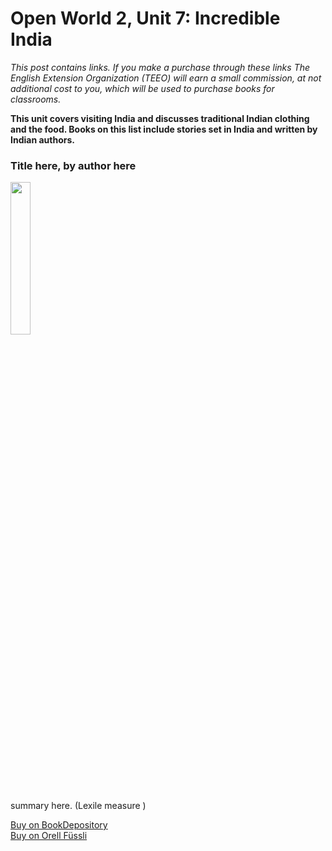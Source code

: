 
# Open World 2, Unit 7: Incredible India
*This post contains links. If you make a purchase through these links The English Extension Organization (TEEO) will earn a small commission, at not additional cost to you, which will be used to purchase books for classrooms.*

**This unit covers visiting India and discusses traditional Indian clothing and the food.  Books on this list include stories set in India and written by Indian authors.**

### Title here, by author here

<img src="imgurlinkhere.png" width="25%" />

summary here.  (Lexile measure     )

<a href="bookdepository link here" rel="nofollow"> Buy on BookDepository</a>  
<a href="orell fussli link here" rel="nofollow">Buy on Orell Füssli</a> 
<!--stackedit_data:
eyJoaXN0b3J5IjpbLTEyMTAwNDk4MjEsMTA2MjYzNTIyOSwtMT
cxNzc0NjQ4NV19
-->